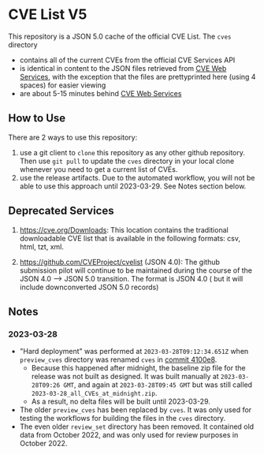 # CVE List V5

This repository is a JSON 5.0 cache of the official CVE List.  The `cves` directory 
- contains all of the current CVEs from the official CVE Services API
- is identical in content to the JSON files retrieved from [CVE Web Services](https://www.cve.org), with the exception that the files are prettyprinted here (using 4 spaces) for easier viewing
- are about 5-15 minutes behind [CVE Web Services](https://www.cve.org)

## How to Use

There are 2 ways to use this repository:

1. use a git client to `clone` this repository as any other github repository.  Then use `git pull` to update the `cves` directory in your local clone whenever you need to get a current list of CVEs.
2. use the release artifacts.  Due to the automated workflow, you will not be able to use this approach until 2023-03-29.  See Notes section below.

## Deprecated Services

1. https://cve.org/Downloads: This location contains the traditional downloadable CVE list that is available in the following formats: csv, html, tzt, xml.

2. https://github.com/CVEProject/cvelist (JSON 4.0): The github submission pilot will continue to be maintained during the course of the JSON 4.0 --> JSON 5.0 transition. The format is JSON 4.0 ( but it will include downconverted JSON 5.0 records)

## Notes

### 2023-03-28
- "Hard deployment" was performed at `2023-03-28T09:12:34.651Z` when `preview_cves` directory was renamed `cves` in [commit 4100e8](https://github.com/CVEProject/cvelistV5/commit/4100e8bcf1e849a7ac87395bb3d86d23b39ea267).  
  - Because this happened after midnight, the baseline zip file for the release was not built as designed.  It was built manually at `2023-03-28T09:26 GMT`, and again at `2023-03-28T09:45 GMT` but was still called `2023-03-28_all_CVEs_at_midnight.zip`.  
  - As a result, no delta files will be built until 2023-03-29.
- The older `preview_cves` has been replaced by `cves`.  It was only used for testing the workflows for building the files in the `cves` directory.
- The even older `review_set` directory has been removed. It contained old data from October 2022, and was only used for review purposes in October 2022.

